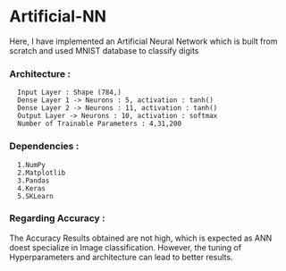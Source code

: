 # Artificial-NN

Here, I have implemented an Artificial Neural Network which is built from scratch and used MNIST database to classify digits
### Architecture :
      Input Layer : Shape (784,)
      Dense Layer 1 -> Neurons : 5, activation : tanh()
      Dense Layer 2 -> Neurons : 11, activation : tanh()
      Output Layer -> Neurons : 10, activation : softmax
      Number of Trainable Parameters : 4,31,200

### Dependencies :
      1.NumPy
      2.Matplotlib
      3.Pandas
      4.Keras
      5.SKLearn
      
      
### Regarding Accuracy :

The Accuracy Results obtained are not high, which is expected as ANN doest specialize in Image classification. However, the tuning of Hyperparameters and architecture can lead to better results. 
